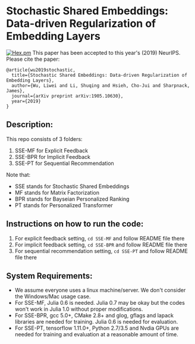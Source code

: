 # Stochastic Shared Embeddings: Data-driven Regularization of Embedding Layers
[![Hex.pm](https://img.shields.io/hexpm/l/plug.svg)](LICENSE)
This paper has been accepted to this year's (2019) NeurIPS.
Please cite the paper:
```
@article{wu2019stochastic,
  title={Stochastic Shared Embeddings: Data-driven Regularization of Embedding Layers},
  author={Wu, Liwei and Li, Shuqing and Hsieh, Cho-Jui and Sharpnack, James},
  journal={arXiv preprint arXiv:1905.10630},
  year={2019}
}
```

## Description: 
This repo consists of 3 folders:
1. SSE-MF for Explicit Feedback
2. SSE-BPR for Implicit Feedback
3. SSE-PT for Sequential Recommendation

Note that:
- SSE stands for Stochastic Shared Embeddings
- MF stands for Matrix Factorization
- BPR stands for Bayseian Personalized Ranking
- PT stands for Personalized Transformer

## Instructions on how to run the code:
1. For explicit feedback setting, `cd SSE-MF` and follow README file there
2. For implicit feedback setting, `cd SSE-BPR` and follow README file there
3. For sequential recommendation setting, `cd SSE-PT` and follow README file there


## System Requirements:
- We assume everyone uses a linux machine/server. We don't consider the Windows/Mac usage case.
- For SSE-MF, Julia 0.6 is needed. Julia 0.7 may be okay but the codes won't work in Julia 1.0 without proper modifications.
- For SSE-BPR, gcc 5.0+, CMake 2.8+ and glog, gflags and lapack libraries are needed for training. Julia 0.6 is needed for evaluation.
- For SSE-PT, tensorflow 1.11.0+, Python 2.7/3.5 and Nvdia GPUs are needed for training and evaluation at a reasonable amount of time.  

